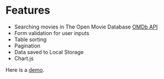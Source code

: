 # Features
- Searching movies in The Open Movie Database [OMDb API](http://www.omdbapi.com/)
- Form validation for user inputs
- Table sorting
- Pagination
- Data saved to Local Storage
- Chart.js

Here is a [demo](http://gorankolak.github.io/angular-movie-database/).